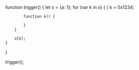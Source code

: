 
function trigger() {
    let o = {a: 1};
    for (var k in o) {
        {
            k = 0x1234;

            function k() {

            }
        }

        o[k];
    }
}

trigger();


